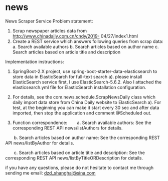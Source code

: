 # news
News Scraper Service Problem statement: 
  1. Scrap newspaper articles data from http://www.chinadaily.com.cn/cndy/2019- 04/27/index1.html 
  2. Create a REST service which answers following queries from scrap data: 
      a. Search available authors 
      b. Search articles based on author name 
      c. Search articles based on article title and description



Implementation instructions:

1. SpringBoot-2.X project, use spring-boot-starter-data-elasticsearch to store data in ElasticSearch for full-text search 
        a). please install ElasticSearch service first, I use ElasticSearch-5.6.2. 
            Also I attached the elasticsearch.yml file for ElasticSearch installation configuration. 

2. For details, see the com.news.schedule.ScrapNewsDaily class which daily import data store from China Daily website to ElasticSearch 
        a). For test, at the beginning you can make it start every 30 sec and after data imported, 
            then stop the application and comment @Scheduled out.

3. Function correspondence:
       a. Search available authors:
                See the corresponding REST API news/listAuthors for details.
                
       b. Search articles based on author name:
                See the corresponding REST API news/listByAuthor for details.
                
       c. Search articles based on article title and description:
                See the corresponding REST API news/listByTitleORDescription for details.



if you have any questions, please do not hesitate to contact me through sending me email:  dzd_shanghai@sina.com
